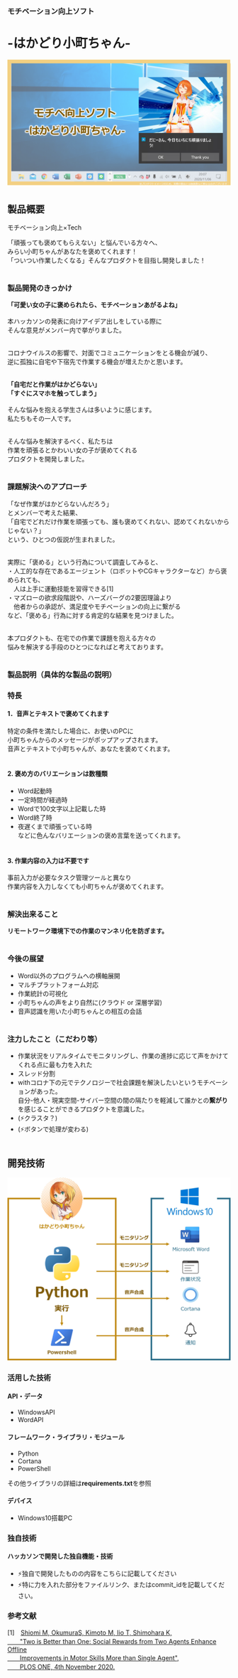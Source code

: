 ### モチベーション向上ソフト
# -はかどり小町ちゃん-
[![IMAGE ALT TEXT HERE](https://github.com/jphacks/D_2016/blob/master/thumbnail.png)](https://www.youtube.com/watch?v=G5rULR53uMk)


## 製品概要
モチベーション向上×Tech

「頑張っても褒めてもらえない」と悩んでいる方々へ、<br>
みらい小町ちゃんがあなたを褒めてくれます！<br>
「ついつい作業したくなる」そんなプロダクトを目指し開発しました！<br><br>

### 製品開発のきっかけ

**「可愛い女の子に褒められたら、モチベーションあがるよね」**<br><br>
本ハッカソンの発表に向けアイデア出しをしている際に<br>
そんな意見がメンバー内で挙がりました。<br><br>

コロナウイルスの影響で、対面でコミュニケーションをとる機会が減り、<br>
逆に孤独に自宅や下宿先で作業する機会が増えたかと思います。<br><br>

**「自宅だと作業がはかどらない」**<br>
**「すぐにスマホを触ってしまう」**<br><br>
そんな悩みを抱える学生さんは多いように感じます。<br>
私たちもその一人です。<br><br>

そんな悩みを解決するべく、私たちは<br>
作業を頑張るとかわいい女の子が褒めてくれる<br>
プロダクトを開発しました。<br><br>

### 課題解決へのアプローチ
「なぜ作業がはかどらないんだろう」<br>
とメンバーで考えた結果、<br>
「自宅でどれだけ作業を頑張っても、誰も褒めてくれない、認めてくれないからじゃない？」<br>
という、ひとつの仮説が生まれました。<br><br>

実際に「褒める」という行為について調査してみると、<br>
・人工的な存在であるエージェント（ロボットやCGキャラクターなど）から褒められても、<br>
　人は上手に運動技能を習得できる[1]<br>
・マズローの欲求段階説や、ハーズバーグの2要因理論より<br>
　他者からの承認が、満足度やモチベーションの向上に繋がる<br>
など、「褒める」行為に対する肯定的な結果を見つけました。<br><br>

本プロダクトも、在宅での作業で課題を抱える方々の<br>
悩みを解決する手段のひとつになればと考えております。<br><br>

### 製品説明（具体的な製品の説明）
### 特長

#### 1．音声とテキストで褒めてくれます
特定の条件を満たした場合に、お使いのPCに<br>
小町ちゃんからのメッセージがポップアップされます。<br>
音声とテキストで小町ちゃんが、あなたを褒めてくれます。<br><br>

#### 2. 褒め方のバリエーションは数種類
- Word起動時<br>
- 一定時間が経過時<br>
- Wordで100文字以上記載した時<br>
- Word終了時<br>
- 夜遅くまで頑張っている時<br>
などに色んなバリエーションの褒め言葉を送ってくれます。<br><br>

#### 3. 作業内容の入力は不要です
事前入力が必要なタスク管理ツールと異なり<br>
作業内容を入力しなくても小町ちゃんが褒めてくれます。<br><br>


### 解決出来ること

**リモートワーク環境下での作業のマンネリ化を防ぎます。**<br><br>

### 今後の展望

- Word以外のプログラムへの横軸展開
- マルチプラットフォーム対応
- 作業統計の可視化
- 小町ちゃんの声をより自然に(クラウド or 深層学習)
- 音声認識を用いた小町ちゃんとの相互の会話<br><br>

### 注力したこと（こだわり等）

- 作業状況をリアルタイムでモニタリングし、作業の進捗に応じて声をかけてくれる点に最も力を入れた
- スレッド分割
- withコロナ下の元でテクノロジーで社会課題を解決したいというモチベーションがあった。<br>
自分-他人・現実空間-サイバー空間の間の隔たりを軽減して誰かとの**繋がり**を感じることができるプロダクトを意識した。
- (⚡クラスタ？)
- (⚡ボタンで処理が変わる)<br><br>

## 開発技術
![IMAGE ALT TEXT HERE](https://github.com/jphacks/D_2016/blob/master/system_image.jpg)

### 活用した技術
#### API・データ
- WindowsAPI
- WordAPI

#### フレームワーク・ライブラリ・モジュール
- Python
- Cortana
- PowerShell

その他ライブラリの詳細は**requirements.txt**を参照

#### デバイス
- Windows10搭載PC 


### 独自技術
#### ハッカソンで開発した独自機能・技術
* ⚡独自で開発したものの内容をこちらに記載してください
* ⚡特に力を入れた部分をファイルリンク、またはcommit_idを記載してください。

### 参考文献
[1]　[Shiomi M, OkumuraS, Kimoto M, Iio T, Shimohara K, <br>
　　"Two is Better than One: Social Rewards from Two Agents Enhance Offline <br>
　　Improvements in Motor Skills More than Single Agent", <br>
　　PLOS ONE, 4th November 2020.<br><br>](https://research-er.jp/articles/view/93644)
